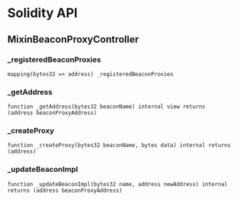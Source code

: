 # Solidity API

## MixinBeaconProxyController

### _registeredBeaconProxies

```solidity
mapping(bytes32 => address) _registeredBeaconProxies
```

### _getAddress

```solidity
function _getAddress(bytes32 beaconName) internal view returns (address beaconProxyAddress)
```

### _createProxy

```solidity
function _createProxy(bytes32 beaconName, bytes data) internal returns (address)
```

### _updateBeaconImpl

```solidity
function _updateBeaconImpl(bytes32 name, address newAddress) internal returns (address beaconProxyAddress)
```

